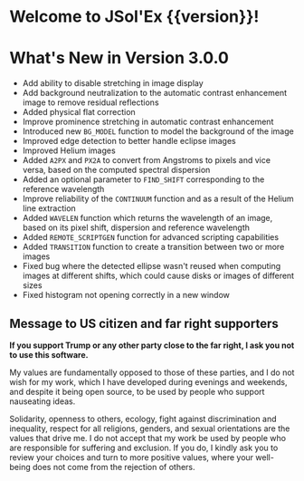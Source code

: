 # Welcome to JSol'Ex {{version}}!

# What's New in Version 3.0.0

- Add ability to disable stretching in image display
- Add background neutralization to the automatic contrast enhancement image to remove residual reflections
- Added physical flat correction
- Improve prominence stretching in automatic contrast enhancement
- Introduced new `BG_MODEL` function to model the background of the image
- Improved edge detection to better handle eclipse images
- Improved Helium images
- Added `A2PX` and `PX2A` to convert from Angstroms to pixels and vice versa, based on the computed spectral dispersion
- Added an optional parameter to `FIND_SHIFT` corresponding to the reference wavelength
- Improve reliability of the `CONTINUUM` function and as a result of the Helium line extraction
- Added `WAVELEN` function which returns the wavelength of an image, based on its pixel shift, dispersion and reference wavelength
- Added `REMOTE_SCRIPTGEN` function for advanced scripting capabilities
- Added `TRANSITION` function to create a transition between two or more images
- Fixed bug where the detected ellipse wasn't reused when computing images at different shifts, which could cause disks or images of different sizes
- Fixed histogram not opening correctly in a new window

## Message to US citizen and far right supporters

**If you support Trump or any other party close to the far right, I ask you not to use this software.**

My values are fundamentally opposed to those of these parties, and I do not wish for my work, which I have developed during evenings and weekends, and despite it being open source, to be used by people who support nauseating ideas.

Solidarity, openness to others, ecology, fight against discrimination and inequality, respect for all religions, genders, and sexual orientations are the values that drive me.
I do not accept that my work be used by people who are responsible for suffering and exclusion.
If you do, I kindly ask you to review your choices and turn to more positive values, where your well-being does not come from the rejection of others.
